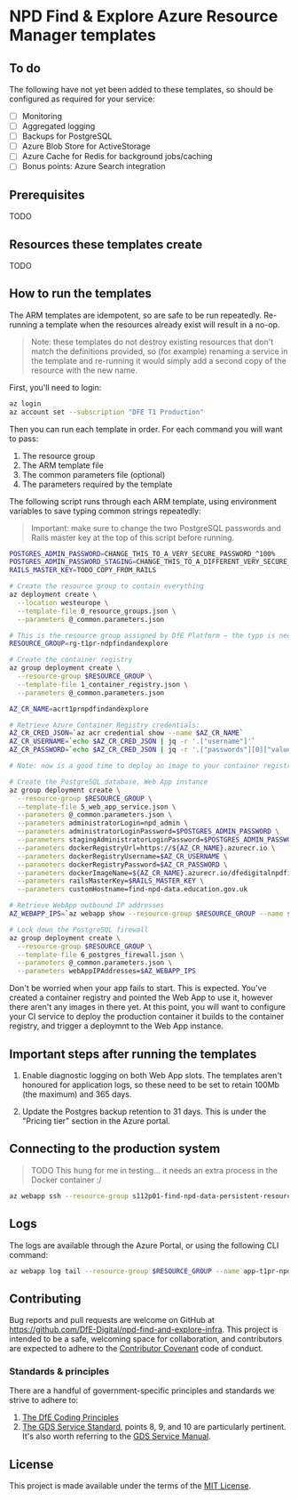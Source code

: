 # NPD Find & Explore Azure Resource Manager templates

## To do

The following have not yet been added to these templates, so should be configured as required for your service:

- [ ] Monitoring
- [ ] Aggregated logging
- [ ] Backups for PostgreSQL
- [ ] Azure Blob Store for ActiveStorage
- [ ] Azure Cache for Redis for background jobs/caching
- [ ] Bonus points: Azure Search integration

## Prerequisites

TODO

## Resources these templates create

TODO

## How to run the templates

The ARM templates are idempotent, so are safe to be run repeatedly. Re-running a template when the resources already exist will result in a no-op.

> Note: these templates do not destroy existing resources that don't match the definitions provided, so (for example) renaming a service in the template and re-running it would simply add a second copy of the resource with the new name.

First, you'll need to login:

```bash
az login
az account set --subscription "DFE T1 Production"
```

Then you can run each template in order. For each command you will want to pass:

1. The resource group
2. The ARM template file
3. The common parameters file (optional)
4. The parameters required by the template

The following script runs through each ARM template, using environment variables to save typing common strings repeatedly:

> Important: make sure to change the two PostgreSQL passwords and Rails master key at the top of this script before running.

```bash
POSTGRES_ADMIN_PASSWORD=CHANGE_THIS_TO_A_VERY_SECURE_PASSWORD_^100%
POSTGRES_ADMIN_PASSWORD_STAGING=CHANGE_THIS_TO_A_DIFFERENT_VERY_SECURE_PASSWORD_^100%
RAILS_MASTER_KEY=TODO_COPY_FROM_RAILS 

# Create the resource group to contain everything
az deployment create \
  --location westeurope \
  --template-file 0_resource_groups.json \
  --parameters @_common.parameters.json

# This is the resource group assigned by DfE Platform – the typo is necessary.
RESOURCE_GROUP=rg-t1pr-ndpfindandexplore

# Create the container registry
az group deployment create \
  --resource-group $RESOURCE_GROUP \
  --template-file 1_container_registry.json \
  --parameters @_common.parameters.json

AZ_CR_NAME=acrt1prnpdfindandexplore

# Retrieve Azure Container Registry credentials:
AZ_CR_CRED_JSON=`az acr credential show --name $AZ_CR_NAME`
AZ_CR_USERNAME=`echo $AZ_CR_CRED_JSON | jq -r '.["username"]'`
AZ_CR_PASSWORD=`echo $AZ_CR_CRED_JSON | jq -r '.["passwords"][0]["value"]'`

# Note: now is a good time to deploy an image to your container registry

# Create the PostgreSQL database, Web App instance
az group deployment create \
  --resource-group $RESOURCE_GROUP \
  --template-file 5_web_app_service.json \
  --parameters @_common.parameters.json \
  --parameters administratorLogin=npd_admin \
  --parameters administratorLoginPassword=$POSTGRES_ADMIN_PASSWORD \
  --parameters stagingAdministratorLoginPassword=$POSTGRES_ADMIN_PASSWORD_STAGING \
  --parameters dockerRegistryUrl=https://${AZ_CR_NAME}.azurecr.io \
  --parameters dockerRegistryUsername=$AZ_CR_USERNAME \
  --parameters dockerRegistryPassword=$AZ_CR_PASSWORD \
  --parameters dockerImageName=${AZ_CR_NAME}.azurecr.io/dfedigitalnpdfindandexplore_web:latest \
  --parameters railsMasterKey=$RAILS_MASTER_KEY \
  --parameters customHostname=find-npd-data.education.gov.uk

# Retrieve WebApp outbound IP addresses 
AZ_WEBAPP_IPS=`az webapp show --resource-group $RESOURCE_GROUP --name s112p01-find-npd-data | jq -r '.["possibleOutboundIpAddresses"]'`

# Lock down the PostgreSQL firewall
az group deployment create \
  --resource-group $RESOURCE_GROUP \
  --template-file 6_postgres_firewall.json \
  --parameters @_common.parameters.json \
  --parameters webAppIPAddresses=$AZ_WEBAPP_IPS
```

Don't be worried when your app fails to start. This is expected. You've created a container registry and pointed the Web App to use it, however there aren't any images in there yet. At this point, you will want to configure your CI service to deploy the production container it builds to the container registry, and trigger a deploymnt to the Web App instance.

## Important steps after running the templates

1. Enable diagnostic logging on both Web App slots. The templates aren't honoured for application logs, so these need to be set to retain 100Mb (the maximum) and 365 days.

2. Update the Postgres backup retention to 31 days. This is under the "Pricing tier" section in the Azure portal.

## Connecting to the production system

> TODO This hung for me in testing... it needs an extra process in the Docker container :/

```bash
az webapp ssh --resource-group s112p01-find-npd-data-persistent-resources --name s112p01-find-npd-data
```

## Logs

The logs are available through the Azure Portal, or using the following CLI command:

```bash
az webapp log tail --resource-group $RESOURCE_GROUP --name app-t1pr-npdfindandexplore
```

## Contributing

Bug reports and pull requests are welcome on GitHub at
https://github.com/DfE-Digital/npd-find-and-explore-infra. This project is
intended to be a safe, welcoming space for collaboration, and contributors are
expected to adhere to the [Contributor Covenant](CODE_OF_CONDUCT.md)
code of conduct.

### Standards & principles

There are a handful of government-specific principles and standards we strive to adhere to:

1. [The DfE Coding Principles](https://dfe-digital.github.io/technology-guidance/principles/coding-principles/#coding-principles)
2. [The GDS Service Standard](https://www.gov.uk/service-manual/service-standard), points 8, 9, and 10 are particularly pertinent. It's also worth referring to the [GDS Service Manual](https://www.gov.uk/service-manual/technology).

## License

This project is made available under the terms of the [MIT License](LICENCE.md).
